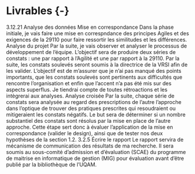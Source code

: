 # Livrables {-}

3.12.21 Analyse des données
Mise en correspondance
Dans la phase initiale, je vais faire une mise en correspndance des principes Agiles et des exigences de la 29110 pour faire ressortir les similitudes et les différences.
Analyse du projet
Par la suite, je vais observer et analyser le processus de développement de l’équipe. L’objectif sera de produire deux séries de constats : une par rapport à l’Agilité et une par rapport à la 29110. Par la suite, les constats soulevés seront soumis à la directrice de la VRSI afin de les valider. L’objectif est de m’assurer que je n’ai pas manqué des points importants, que les constats soulevés sont pertinents aux difficultés que rencontre l’organisation et enfin que l’accent n’a pas été mis sur des aspects superflus. Je tiendrai compte de toutes rétroactions et les intègrerai aux analyses.
Analyse croisée
Par la suite, chaque série de constats sera analysée au regard des prescriptions de l’autre l’approche dans l’optique de trouver des pratiques prescrites qui resoudraient ou mitigeraient les constats négatifs. Le but sera de déterminer si un nombre substantiel des constats sont résolus par la mise en place de l’autre approche.
Cette étape sert donc à évaluer l’application de la mise en correspondance (valider le design), ainsi que de tester nos deux hypothèses de la section 1.2.
3.2.5 Écrire le rapport
Le rapport servira de mécanisme de communication des résultats de ma recherche. Il sera soumis au sous-comité d’admission et d’évaluation (SCAE) du programme de maitrise en informatique de gestion (MIG) pour évaluation avant d’être publié par la bibliothèque de l’UQAM.

